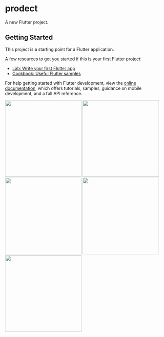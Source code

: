 # prodect

A new Flutter project.

## Getting Started

This project is a starting point for a Flutter application.

A few resources to get you started if this is your first Flutter project:

- [Lab: Write your first Flutter app](https://docs.flutter.dev/get-started/codelab)
- [Cookbook: Useful Flutter samples](https://docs.flutter.dev/cookbook)

For help getting started with Flutter development, view the
[online documentation](https://docs.flutter.dev/), which offers tutorials,
samples, guidance on mobile development, and a full API reference.

<img src="https://user-images.githubusercontent.com/118449869/211316339-426ca9d8-3dd3-45ab-b508-df1c90a9181e.jpg" width="250px">

<img src="https://user-images.githubusercontent.com/118449869/211316339-426ca9d8-3dd3-45ab-b508-df1c90a9181e.jpg" width="250px">

<img src="https://user-images.githubusercontent.com/118449869/211316348-969c0a0b-f29f-49b3-b929-c2d4287761dc.jpg" width="250px">

<img src="https://user-images.githubusercontent.com/118449869/211316363-b0fb6bb5-a135-4e8d-8423-c783bf528951.jpg" width="250px">

<img src="https://user-images.githubusercontent.com/118449869/211316376-f6782282-1720-46be-aa49-05fbc3925a0b.mp4" width="250px">





